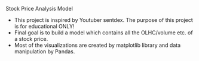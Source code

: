 Stock Price Analysis Model 



- This project is inspired by Youtuber sentdex. The purpose of this project is for educational ONLY! 
- Final goal is to build a model which contains all the OLHC/volume etc. of a stock price. 
- Most of the visualizations are created by matplotlib library and data manipulation by Pandas. 
